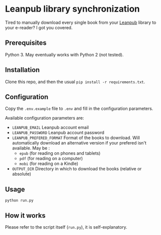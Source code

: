 # Leanpub library synchronization

Tired to manually download every single book from your [Leanpub](https://leanpub.com/) library to your e-reader? I got you covered.

## Prerequisites

Python 3. May eventually works with Python 2 (not tested).

## Installation

Clone this repo, and then the usual `pip install -r requirements.txt`.

## Configuration

Copy the `.env.example` file to `.env` and fill in the configuration parameters.

Available configuration parameters are:

  - `LEANPUB_EMAIL` Leanpub account email
  - `LEANPUB_PASSWORD` Leanpub account password
  - `LEANPUB_PREFERED_FORMAT` Format of the books to download. Will automatically download an alternative version if your prefered isn't available. May be :
    - `epub` (for reading on phones and tablets)
    - `pdf` (for reading on a computer)
    - `mobi` (for reading on a Kindle)
  - `OUTPUT_DIR` Directory in which to download the books (relative or absolute)

## Usage

```
python run.py
```

## How it works

Please refer to the script itself (`run.py`), it is self-explanatory.